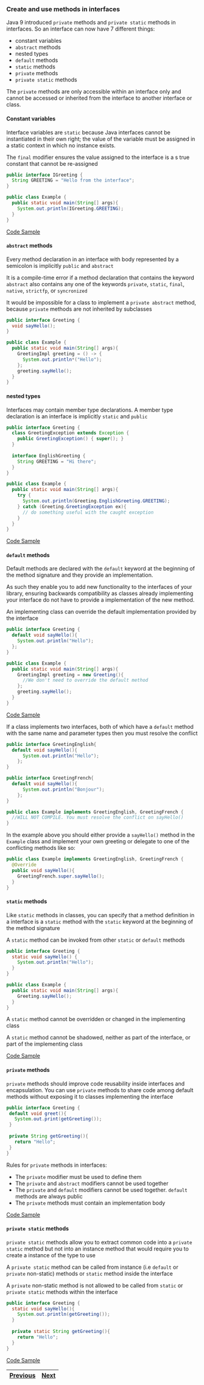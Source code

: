 ### Create and use methods in interfaces

Java 9 introduced `private` methods and `private static` methods in interfaces. 
So an interface can now have 7 different things:

- constant variables
- `abstract` methods
- nested types
- `default` methods
- `static` methods
- `private` methods
- `private static` methods

The `private` methods are only accessible within an interface only and cannot be accessed or inherited from the 
interface to another interface or class.  

#### Constant variables
Interface variables are `static` because Java interfaces cannot be instantiated in their own right; 
the value of the variable must be assigned in a static context in which no instance exists. 

The `final` modifier ensures the value assigned to the interface is a s true constant that cannot be re-assigned

```java
public interface IGreeting {
  String GREETING = "Hello from the interface";
}
```
```java
public class Example {
  public static void main(String[] args){
    System.out.println(IGreeting.GREETING);
  }
}
```
[Code Sample](/examples/java_interfaces/src/interface_examples/ConstantVariableInterfaceExample.java)

#### `abstract` methods
Every method declaration in an interface with body represented by a semicolon is implicitly `public` and `abstract`

It is a compile-time error if a method declaration that contains the keyword `abstract` also contains any one of the 
keywords `private`, `static`, `final`, `native`, `strictfp`, or `syncronized`

It would be impossible for a class to implement a `private abstract` method, because `private` methods are not inherited 
by subclasses

```java
public interface Greeting {
  void sayHello();
}
```
```java
public class Example {
  public static void main(String[] args){
    GreetingImpl greeting = () -> {
      System.out.println*("Hello");
    };
    greeting.sayHello();
  }
}
```

#### nested types
Interfaces may contain member type declarations. A member type declaration is an interface is implicitly `static` and `public`

```java
public interface Greeting {
  class GreetingException extends Exception {
    public GreetingException() { super(); }
  }
  
  interface EnglishGreeting {
    String GREETING = "Hi there";
  }
}
```
```java
public class Example {
  public static void main(String[] args){
    try {
      System.out.println(Greeting.EnglishGreeting.GREETING);
    } catch (Greeting.GreetingException ex){
      // do something useful with the caught exception
    }
  }
}
```
[Code Sample](/examples/java_interfaces/src/interface_examples/NestedTypesInterfaceExample.java)

#### `default` methods
Default methods are declared with the `default` keyword at the beginning of the method signature and they provide
an implementation.

As such they enable you to add new functionality to the interfaces of your library, ensuring backwards compatibility 
as classes already implementing your interface do not have to provide a implementation of the new method.

An implementing class can override the default implementation provided by the interface
```java
public interface Greeting {
  default void sayHello(){
    System.out.println("Hello");
  };
}
```
```java
public class Example {
  public static void main(String[] args){
    GreetingImpl greeting = new Greeting(){
      //We don't need to override the default method
    };
    greeting.sayHello();
  }
}
```
[Code Sample](/examples/java_interfaces/src/interface_examples/DefaultMethodInterfaceExample.java)

If a class implements two interfaces, both of which have a `default` method with the same name and parameter types then 
you must resolve the conflict
```java
public interface GreetingEnglish{
  default void sayHello(){
      System.out.println("Hello");
    };
}
```
```java
public interface GreetingFrench{
  default void sayHello(){
      System.out.println("Bonjour");
    };
}
```
```java
public class Example implements GreetingEnglish, GreetingFrench {
  //WILL NOT COMPILE. You must resolve the conflict on sayHello()
}
```

In the example above you should either provide a `sayHello()` method in the `Example` class and implement your own 
greeting or delegate to one of the conflicting methods like so:
```java
public class Example implements GreetingEnglish, GreetingFrench {
  @Override
  public void sayHello(){
    GreetingFrench.super.sayHello();
  }
}
```

#### `static` methods
Like `static` methods in classes, you can specify that a method definition in a interface is a `static` method with the 
`static` keyword at the beginning of the method signature

A `static` method can be invoked from other `static` or `default` methods
```java
public interface Greeting {
  static void sayHello() {
    System.out.println("Hello");
  }
}
```
```java
public class Example {
  public static void main(String[] args){
    Greeting.sayHello();
  }
}
```

A `static` method cannot be overridden or changed in the implementing class

A `static` method cannot be shadowed, neither as part of the interface, or part of the implementing class

[Code Sample](/examples/java_interfaces/src/interface_examples/StaticMethodInterfaceExample.java)

#### `private` methods
`private` methods should improve code reusability inside interfaces and encapsulation. You can use `private` methods
 to share code among default methods without exposing it to classes implementing the interface
 ```java
public interface Greeting {
  default void greet(){
    System.out.print(getGreeting());
  }
  
  private String getGreeting(){
    return "Hello";
  }
}
```
Rules for `private` methods in interfaces:
- The `private` modifier must be used to define them 
- The `private` and `abstract` modifiers cannot be used together
- The `private` and `default` modifiers cannot be used together. `default` methods are always public
- The `private` methods must contain an implementation body

[Code Sample](/examples/java_interfaces/src/interface_examples/PrivateMethodInterfaceExample.java)

#### `private static` methods
`private static` methods allow you to extract common code into a `private static` method but not into an instance 
method that would require you to create a instance of the type to use

A `private static` method can be called from instance (i.e `default` or `private` non-static) methods or `static` 
method inside the interface

A `private` non-static method is not allowed to be called from `static` or `private static` methods within the interface
```java
public interface Greeting {
  static void sayHello(){
    System.out.println(getGreeting());
  }
  
  private static String getGreeting(){
    return "Hello";
  } 
} 
```
[Code Sample](/examples/java_interfaces/src/interface_examples/PrivateStaticMethodInterfaceExample.java)

| [Previous](README.md) | [Next](define_and_write_functional_interfaces.md) |
| :--------- | ----------: | 